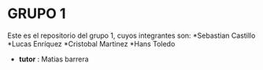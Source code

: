 # GRUPO 1
Este es el repositorio del grupo 1, cuyos integrantes son:
*Sebastian Castillo
*Lucas Enríquez
*Cristobal Martinez
*Hans Toledo
* **tutor** : Matias barrera
